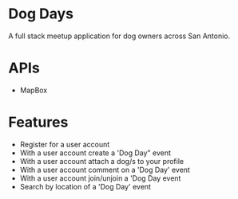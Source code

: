 # Dog Days
A full stack meetup application for dog owners across San Antonio. 


# APIs
- MapBox


# Features
- Register for a user account
- With a user account create a 'Dog Day" event
- With a user account attach a dog/s to your profile
- With a user account comment on a 'Dog Day' event
- With a user account join/unjoin a 'Dog Day event
- Search by location of a 'Dog Day' event

